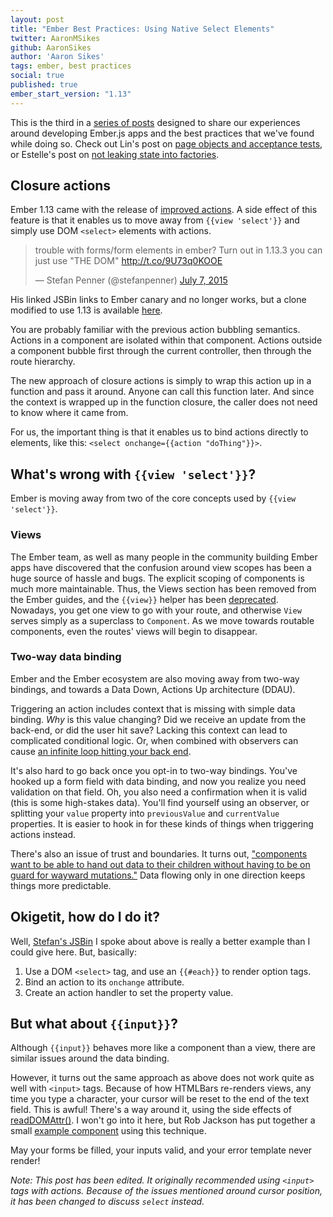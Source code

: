 ```yaml
---
layout: post
title: "Ember Best Practices: Using Native Select Elements"
twitter: AaronMSikes
github: AaronSikes
author: 'Aaron Sikes'
tags: ember, best practices
social: true
published: true
ember_start_version: "1.13"
---
```


This is the third in a [series of posts][ember-best-practices] designed
to share our experiences around developing Ember.js apps and the best
practices that we've found while doing so. Check out Lin's post on
[page objects and acceptance tests][page-objects], or Estelle's post on
[not leaking state into factories][dont-leak-state].


Closure actions
---------------

Ember 1.13 came with the release of [improved actions][improved-actions].
A side effect of this feature is that it enables us to move away from
`{{view 'select'}}` and simply use DOM `<select>` elements with actions.

<script async src="//platform.twitter.com/widgets.js" charset="utf-8"></script>
<blockquote class="twitter-tweet" lang="en">
  <p lang="en" dir="ltr">
    trouble with forms/form elements in ember?&#10;&#10;Turn out in 1.13.3 you can just use &quot;THE DOM&quot;&#10;&#10;
    <a href="http://t.co/9U73q0KOOE">http://t.co/9U73q0KOOE</a>
  </p>
  &mdash; Stefan Penner (@stefanpenner) 
  <a href="https://twitter.com/stefanpenner/status/618530886162579456">July 7, 2015</a>
</blockquote>

His linked JSBin links to Ember canary and no longer works, but a clone
modified to use 1.13 is available [here][jsbin].

You are probably familiar with the previous action bubbling semantics.
Actions in a component are isolated within that component. Actions
outside a component bubble first through the current controller, then
through the route hierarchy.

The new approach of closure actions is simply to wrap this action up in
a function and pass it around. Anyone can call this function later. And
since the context is wrapped up in the function closure, the caller does
not need to know where it came from.

For us, the important thing is that it enables us to bind actions
directly to elements, like this: `<select onchange={{action "doThing"}}>`.

What's wrong with `{{view 'select'}}`?
--------------------------------------

Ember is moving away from two of the core concepts used by `{{view
'select'}}`.

### Views

The Ember team, as well as many people in the community building
Ember apps have discovered that the confusion around view scopes
has been a huge source of hassle and bugs. The explicit scoping of
components is much more maintainable. Thus, the Views section has been
removed from the Ember guides, and the `{{view}}` helper has been
[deprecated][ember-view-helper]. Nowadays, you get one view to go with
your route, and otherwise `View` serves simply as a superclass to
`Component`. As we move towards routable components, even the routes'
views will begin to disappear.

### Two-way data binding
Ember and the Ember ecosystem are also moving away from two-way bindings,
and towards a Data Down, Actions Up architecture (DDAU).

Triggering an action includes context that is missing with simple data
binding. *Why* is this value changing? Did we receive an update from
the back-end, or did the user hit save? Lacking this context can lead
to complicated conditional logic. Or, when combined with observers can
cause [an infinite loop hitting your back end][tip-jar-context].

It's also hard to go back once you opt-in to two-way bindings. You've
hooked up a form field with data binding, and now you realize you need
validation on that field. Oh, you also need a confirmation when it is
valid (this is some high-stakes data). You'll find yourself using an
observer, or splitting your `value` property into `previousValue` and
`currentValue` properties. It is easier to hook in for these kinds of
things when triggering actions instead.

There's also an issue of trust and boundaries. It turns out, ["components
want to be able to hand out data to their children without having to be
on guard for wayward mutations."][ember-2.0-bindings] Data flowing only
in one direction keeps things more predictable.

Okigetit, how do I do it?
-------------------------

Well, [Stefan's JSBin][jsbin] I spoke about above is really a better
example than I could give here. But, basically:

1. Use a DOM `<select>` tag, and use an `{{#each}}` to render option tags.
2. Bind an action to its `onchange` attribute.
3. Create an action handler to set the property value.

But what about `{{input}}`?
---------------------------

Although `{{input}}` behaves more like a component than a view, there
are similar issues around the data binding.

However, it turns out the same approach as above does not work quite as well with
`<input>` tags. Because of how HTMLBars re-renders views, any time you
type a character, your cursor will be reset to the end of the text
field. This is awful! There's a way around it, using the side effects of
[readDOMAttr()][readDOMAttr]. I won't go into it here, but Rob Jackson
has put together a small [example component][one-way-input] using this technique.


May your forms be filled, your inputs valid, and your error template
never render!

_Note: This post has been edited. It originally recommended using
`<input>` tags with actions. Because of the issues mentioned around
cursor position, it has been changed to discuss `select` instead._


[ember-best-practices]: /blog/categories/ember
[page-objects]: /blog/2015/09/25/ember-best-practices-acceptance-tests
[dont-leak-state]: /blog/2015/09/18/ember-best-practices-avoid-leaking-state-into-factories
[improved-actions]: https://github.com/emberjs/rfcs/blob/master/text/0050-improved-actions.md
[jsbin]: http://emberjs.jsbin.com/futokumufe/edit?html,js,output
[ember-view-helper]: http://emberjs.com/api/classes/Ember.Templates.helpers.html#method_view
[tip-jar-context]: https://youtu.be/7PUX27RKCq0?t=16m30s
[ember-2.0-bindings]: https://github.com/emberjs/rfcs/blob/master/text/0015-the-road-to-ember-2-0.md#one-way-bindings-by-default
[readDOMAttr]: http://emberjs.com/api/classes/Ember.View.html#method_readDOMAttr
[one-way-input]: http://ember-twiddle.com/2d7246875098d0dbb4a4
